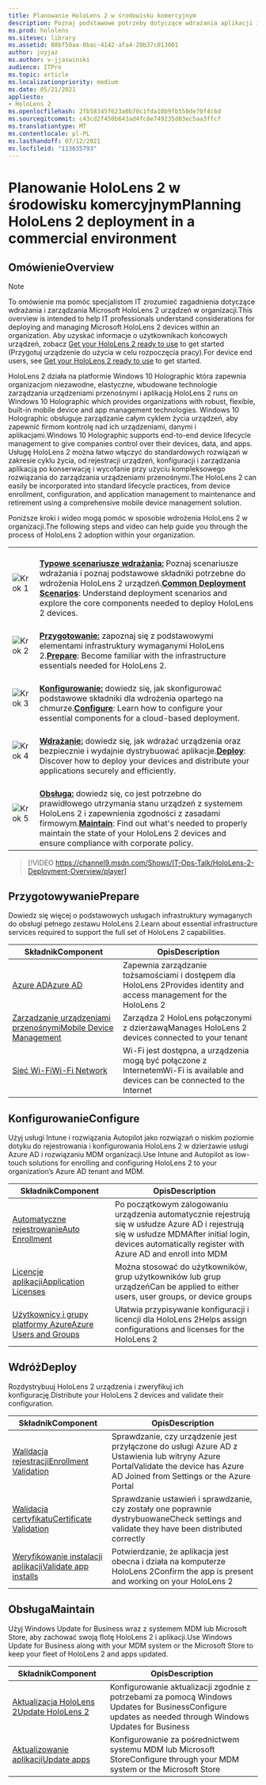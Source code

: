 ```yaml
---
title: Planowanie HoloLens 2 w środowisku komercyjnym
description: Poznaj podstawowe potrzeby dotyczące wdrażania aplikacji i zarządzania nimi HoloLens środowiskach przedsiębiorstwa, w tym infrastruktury, usługi Azure Active Directory i zarządzania urządzeniami przenośnymi.
ms.prod: hololens
ms.sitesec: library
ms.assetid: 88bf50aa-0bac-4142-afa4-20b37c013001
author: joyjaz
ms.author: v-jjaswinski
audience: ITPro
ms.topic: article
ms.localizationpriority: medium
ms.date: 05/21/2021
appliesto:
- HoloLens 2
ms.openlocfilehash: 2fb58345f623a0b70c1fda10b9fb550de70f4c6d
ms.sourcegitcommit: c43cd2f450b643ad4fc8e749235d03ec5aa3ffcf
ms.translationtype: MT
ms.contentlocale: pl-PL
ms.lasthandoff: 07/12/2021
ms.locfileid: "113635793"
---
```

# <a name="planning-hololens-2-deployment-in-a-commercial-environment"></a><span data-ttu-id="b2fa6-103">Planowanie HoloLens 2 w środowisku komercyjnym</span><span class="sxs-lookup"><span data-stu-id="b2fa6-103">Planning HoloLens 2 deployment in a commercial environment</span></span>

## <a name="overview"></a><span data-ttu-id="b2fa6-104">Omówienie</span><span class="sxs-lookup"><span data-stu-id="b2fa6-104">Overview</span></span>
> [!NOTE]
> <span data-ttu-id="b2fa6-105">To omówienie ma pomóc specjalistom IT zrozumieć zagadnienia dotyczące wdrażania i zarządzania Microsoft HoloLens 2 urządzeń w organizacji.</span><span class="sxs-lookup"><span data-stu-id="b2fa6-105">This overview is intended to help IT professionals understand considerations for deploying and managing Microsoft HoloLens 2 devices within an organization.</span></span> <span data-ttu-id="b2fa6-106">Aby uzyskać informacje o użytkownikach końcowych urządzeń, zobacz [Get your HoloLens 2 ready to use](hololens2-setup.md) to get started (Przygotuj urządzenie do użycia w celu rozpoczęcia pracy).</span><span class="sxs-lookup"><span data-stu-id="b2fa6-106">For device end users, see [Get your HoloLens 2 ready to use](hololens2-setup.md) to get started.</span></span>

<span data-ttu-id="b2fa6-107">HoloLens 2 działa na platformie Windows 10 Holographic która zapewnia organizacjom niezawodne, elastyczne, wbudowane technologie zarządzania urządzeniami przenośnymi i aplikacją.</span><span class="sxs-lookup"><span data-stu-id="b2fa6-107">HoloLens 2 runs on Windows 10 Holographic which provides organizations with robust, flexible, built-in mobile device and app management technologies.</span></span> <span data-ttu-id="b2fa6-108">Windows 10 Holographic obsługuje zarządzanie całym cyklem życia urządzeń, aby zapewnić firmom kontrolę nad ich urządzeniami, danymi i aplikacjami.</span><span class="sxs-lookup"><span data-stu-id="b2fa6-108">Windows 10 Holographic supports end-to-end device lifecycle management to give companies control over their devices, data, and apps.</span></span> <span data-ttu-id="b2fa6-109">Usługę HoloLens 2 można łatwo włączyć do standardowych rozwiązań w zakresie cyklu życia, od rejestracji urządzeń, konfiguracji i zarządzania aplikacją po konserwację i wycofanie przy użyciu kompleksowego rozwiązania do zarządzania urządzeniami przenośnymi.</span><span class="sxs-lookup"><span data-stu-id="b2fa6-109">The HoloLens 2 can easily be incorporated into standard lifecycle practices, from device enrollment, configuration, and application management to maintenance and retirement using a comprehensive mobile device management solution.</span></span>

<span data-ttu-id="b2fa6-110">Poniższe kroki i wideo mogą pomóc w sposobie wdrożenia HoloLens 2 w organizacji.</span><span class="sxs-lookup"><span data-stu-id="b2fa6-110">The following steps and video can help guide you through the process of HoloLens 2 adoption within your organization.</span></span>

| | |
|--|--|
| ![Krok 1](images/1green.png)| <br/> <span data-ttu-id="b2fa6-112">**[Typowe scenariusze wdrażania:](hololens-requirements.md)** Poznaj scenariusze wdrażania i poznaj podstawowe składniki potrzebne do wdrożenia HoloLens 2 urządzeń.</span><span class="sxs-lookup"><span data-stu-id="b2fa6-112">**[Common Deployment Scenarios](hololens-requirements.md)**: Understand deployment scenarios and explore the core components needed to deploy HoloLens 2 devices.</span></span> |
| ![Krok 2](images/2green.png)| <br/> <span data-ttu-id="b2fa6-114">**[Przygotowanie:](#prepare)** zapoznaj się z podstawowymi elementami infrastruktury wymaganymi HoloLens 2.</span><span class="sxs-lookup"><span data-stu-id="b2fa6-114">**[Prepare](#prepare)**: Become familiar with the infrastructure essentials needed for HoloLens 2.</span></span> |
| ![Krok 3](images/3green.png) | <br/> <span data-ttu-id="b2fa6-116">**[Konfigurowanie:](#configure)** dowiedz się, jak skonfigurować podstawowe składniki dla wdrożenia opartego na chmurze.</span><span class="sxs-lookup"><span data-stu-id="b2fa6-116">**[Configure](#configure)**: Learn how to configure your essential components for a cloud-based deployment.</span></span> |
| ![Krok 4](images/4green.png) | <br/> <span data-ttu-id="b2fa6-118">**[Wdrażanie:](#deploy)** dowiedz się, jak wdrażać urządzenia oraz bezpiecznie i wydajnie dystrybuować aplikacje.</span><span class="sxs-lookup"><span data-stu-id="b2fa6-118">**[Deploy](#deploy)**: Discover how to deploy your devices and distribute your applications securely and efficiently.</span></span> |
| ![Krok 5](images/5green.png) | <br/> <span data-ttu-id="b2fa6-120">**[Obsługa:](#maintain)** dowiedz się, co jest potrzebne do prawidłowego utrzymania stanu urządzeń z systemem HoloLens 2 i zapewnienia zgodności z zasadami firmowym.</span><span class="sxs-lookup"><span data-stu-id="b2fa6-120">**[Maintain](#maintain)**: Find out what's needed to properly maintain the state of your HoloLens 2 devices and ensure compliance with corporate policy.</span></span> |

> [!VIDEO https://channel9.msdn.com/Shows/IT-Ops-Talk/HoloLens-2-Deployment-Overview/player]

## <a name="prepare"></a><span data-ttu-id="b2fa6-121">Przygotowywanie</span><span class="sxs-lookup"><span data-stu-id="b2fa6-121">Prepare</span></span>

<span data-ttu-id="b2fa6-122">Dowiedz się więcej o podstawowych usługach infrastruktury wymaganych do obsługi pełnego zestawu HoloLens 2.</span><span class="sxs-lookup"><span data-stu-id="b2fa6-122">Learn about essential infrastructure services required to support the full set of HoloLens 2 capabilities.</span></span> 

| <span data-ttu-id="b2fa6-123">Składnik</span><span class="sxs-lookup"><span data-stu-id="b2fa6-123">Component</span></span> | <span data-ttu-id="b2fa6-124">Opis</span><span class="sxs-lookup"><span data-stu-id="b2fa6-124">Description</span></span> |
|-----------|------------|
| [<span data-ttu-id="b2fa6-125">Azure AD</span><span class="sxs-lookup"><span data-stu-id="b2fa6-125">Azure AD</span></span>](hololens-identity.md) | <span data-ttu-id="b2fa6-126">Zapewnia zarządzanie tożsamościami i dostępem dla HoloLens 2</span><span class="sxs-lookup"><span data-stu-id="b2fa6-126">Provides identity and access management for the HoloLens 2</span></span>  |
| [<span data-ttu-id="b2fa6-127">Zarządzanie urządzeniami przenośnymi</span><span class="sxs-lookup"><span data-stu-id="b2fa6-127">Mobile Device Management</span></span>](hololens-mdm-configure.md)| <span data-ttu-id="b2fa6-128">Zarządza 2 HoloLens połączonymi z dzierżawą</span><span class="sxs-lookup"><span data-stu-id="b2fa6-128">Manages HoloLens 2 devices connected to your tenant</span></span>  |
| [<span data-ttu-id="b2fa6-129">Sieć Wi-Fi</span><span class="sxs-lookup"><span data-stu-id="b2fa6-129">Wi-Fi Network</span></span>](hololens-commercial-infrastructure.md)| <span data-ttu-id="b2fa6-130">Wi-Fi jest dostępna, a urządzenia mogą być połączone z Internetem</span><span class="sxs-lookup"><span data-stu-id="b2fa6-130">Wi-Fi is available and devices can be connected to the Internet</span></span>  |

## <a name="configure"></a><span data-ttu-id="b2fa6-131">Konfigurowanie</span><span class="sxs-lookup"><span data-stu-id="b2fa6-131">Configure</span></span>

<span data-ttu-id="b2fa6-132">Użyj usługi Intune i rozwiązania Autopilot jako rozwiązań o niskim poziomie dotyku do rejestrowania i konfigurowania HoloLens 2 w dzierżawie usługi Azure AD i rozwiązaniu MDM organizacji.</span><span class="sxs-lookup"><span data-stu-id="b2fa6-132">Use Intune and Autopilot as low-touch solutions for enrolling and configuring HoloLens 2 to your organization’s Azure AD tenant and MDM.</span></span>

| <span data-ttu-id="b2fa6-133">Składnik</span><span class="sxs-lookup"><span data-stu-id="b2fa6-133">Component</span></span> | <span data-ttu-id="b2fa6-134">Opis</span><span class="sxs-lookup"><span data-stu-id="b2fa6-134">Description</span></span> |
|-----------|------------|
| [<span data-ttu-id="b2fa6-135">Automatyczne rejestrowanie</span><span class="sxs-lookup"><span data-stu-id="b2fa6-135">Auto Enrollment</span></span>](hololens-enroll-mdm.md#auto-enrollment-in-mdm) | <span data-ttu-id="b2fa6-136">Po początkowym zalogowaniu urządzenia automatycznie rejestrują się w usłudze Azure AD i rejestrują się w usłudze MDM</span><span class="sxs-lookup"><span data-stu-id="b2fa6-136">After initial login, devices automatically register with Azure AD and enroll into MDM</span></span>  |
| [<span data-ttu-id="b2fa6-137">Licencje aplikacji</span><span class="sxs-lookup"><span data-stu-id="b2fa6-137">Application Licenses</span></span>](hololens2-cloud-connected-configure.md#application-licenses)| <span data-ttu-id="b2fa6-138">Można stosować do użytkowników, grup użytkowników lub grup urządzeń</span><span class="sxs-lookup"><span data-stu-id="b2fa6-138">Can be applied to either users, user groups, or device groups</span></span>  |
| [<span data-ttu-id="b2fa6-139">Użytkownicy i grupy platformy Azure</span><span class="sxs-lookup"><span data-stu-id="b2fa6-139">Azure Users and Groups</span></span>](hololens2-cloud-connected-configure.md#azure-users-and-groups) | <span data-ttu-id="b2fa6-140">Ułatwia przypisywanie konfiguracji i licencji dla HoloLens 2</span><span class="sxs-lookup"><span data-stu-id="b2fa6-140">Helps assign configurations and licenses for the HoloLens 2</span></span>  |

## <a name="deploy"></a><span data-ttu-id="b2fa6-141">Wdróż</span><span class="sxs-lookup"><span data-stu-id="b2fa6-141">Deploy</span></span>

<span data-ttu-id="b2fa6-142">Rozdystrybuuj HoloLens 2 urządzenia i zweryfikuj ich konfigurację.</span><span class="sxs-lookup"><span data-stu-id="b2fa6-142">Distribute your HoloLens 2 devices and validate their configuration.</span></span> 

| <span data-ttu-id="b2fa6-143">Składnik</span><span class="sxs-lookup"><span data-stu-id="b2fa6-143">Component</span></span> | <span data-ttu-id="b2fa6-144">Opis</span><span class="sxs-lookup"><span data-stu-id="b2fa6-144">Description</span></span> |
|-----------|------------|
| [<span data-ttu-id="b2fa6-145">Walidacja rejestracji</span><span class="sxs-lookup"><span data-stu-id="b2fa6-145">Enrollment Validation</span></span>](hololens2-corp-connected-deploy.md#enrollment-validation) | <span data-ttu-id="b2fa6-146">Sprawdzanie, czy urządzenie jest przyłączone do usługi Azure AD z Ustawienia lub witryny Azure Portal</span><span class="sxs-lookup"><span data-stu-id="b2fa6-146">Validate the device has Azure AD Joined from Settings or the Azure Portal</span></span> |
| [<span data-ttu-id="b2fa6-147">Walidacja certyfikatu</span><span class="sxs-lookup"><span data-stu-id="b2fa6-147">Certificate Validation</span></span>](hololens2-corp-connected-deploy.md#wi-fi-certificate-validation) | <span data-ttu-id="b2fa6-148">Sprawdzanie ustawień i sprawdzanie, czy zostały one poprawnie dystrybuowane</span><span class="sxs-lookup"><span data-stu-id="b2fa6-148">Check settings and validate they have been distributed correctly</span></span> |
| [<span data-ttu-id="b2fa6-149">Weryfikowanie instalacji aplikacji</span><span class="sxs-lookup"><span data-stu-id="b2fa6-149">Validate app installs</span></span>](hololens2-corp-connected-deploy.md#validate-lob-app-install) | <span data-ttu-id="b2fa6-150">Potwierdzanie, że aplikacja jest obecna i działa na komputerze HoloLens 2</span><span class="sxs-lookup"><span data-stu-id="b2fa6-150">Confirm the app is present and working on your HoloLens 2</span></span> |

## <a name="maintain"></a><span data-ttu-id="b2fa6-151">Obsługa</span><span class="sxs-lookup"><span data-stu-id="b2fa6-151">Maintain</span></span>

<span data-ttu-id="b2fa6-152">Użyj Windows Update for Business wraz z systemem MDM lub Microsoft Store, aby zachować swoją flotę HoloLens 2 i aplikacji.</span><span class="sxs-lookup"><span data-stu-id="b2fa6-152">Use Windows Update for Business along with your MDM system or the Microsoft Store to keep your fleet of HoloLens 2 and apps updated.</span></span>

| <span data-ttu-id="b2fa6-153">Składnik</span><span class="sxs-lookup"><span data-stu-id="b2fa6-153">Component</span></span> | <span data-ttu-id="b2fa6-154">Opis</span><span class="sxs-lookup"><span data-stu-id="b2fa6-154">Description</span></span> |
|-----------|------------|
| [<span data-ttu-id="b2fa6-155">Aktualizacja HoloLens 2</span><span class="sxs-lookup"><span data-stu-id="b2fa6-155">Update HoloLens 2</span></span>](hololens-updates.md) | <span data-ttu-id="b2fa6-156">Konfigurowanie aktualizacji zgodnie z potrzebami za pomocą Windows Updates for Business</span><span class="sxs-lookup"><span data-stu-id="b2fa6-156">Configure updates as needed through Windows Updates for Business</span></span> |
| [<span data-ttu-id="b2fa6-157">Aktualizowanie aplikacji</span><span class="sxs-lookup"><span data-stu-id="b2fa6-157">Update apps</span></span>](app-deploy-overview.md) | <span data-ttu-id="b2fa6-158">Konfigurowanie za pośrednictwem systemu MDM lub Microsoft Store</span><span class="sxs-lookup"><span data-stu-id="b2fa6-158">Configure through your MDM system or the Microsoft Store</span></span>
